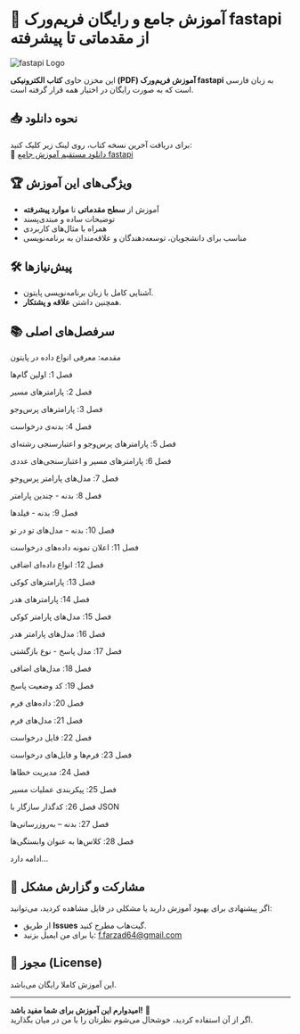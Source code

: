 # 🐍 آموزش جامع و رایگان فریم‌ورک fastapi از مقدماتی تا پیشرفته  

![fastapi Logo](https://fastapi.tiangolo.com/img/logo-margin/logo-teal.png)

این مخزن حاوی **کتاب الکترونیکی (PDF) آموزش فریم‌ورک fastapi** به زبان فارسی است که به صورت رایگان در اختیار همه قرار گرفته است.  

## 📥 نحوه دانلود  
برای دریافت آخرین نسخه کتاب، روی لینک زیر کلیک کنید:  
🔗 [دانلود مستقیم آموزش جامع fastapi](https://github.com/farzadfathi85/fastapi_tutorial/raw/main/Fastapi.pdf)  

## 🏆 ویژگی‌های این آموزش  
- آموزش از **سطح مقدماتی** تا **موارد پیشرفته**  
- توضیحات ساده و مبتدی‌پسند  
- همراه با مثال‌های کاربردی  
- مناسب برای دانشجویان، توسعه‌دهندگان و علاقه‌مندان به برنامه‌نویسی  

## 🛠 پیش‌نیازها  
- آشنایی کامل با زبان برنامه‌نویسی پایتون.  
- همچنین داشتن **علاقه و پشتکار**.  

## 📚 سرفصل‌های اصلی  
مقدمه: معرفی انواع داده در پایتون

فصل 1: اولین گام‌ها

فصل 2: پارامترهای مسیر

فصل 3: پارامترهای ‌پرس‌وجو

فصل 4: بدنه‌ی درخواست

فصل 5: پارامترهای ‌پرس‌وجو و اعتبارسنجی رشته‌ای

فصل 6: پارامترهای مسیر و اعتبارسنجی‌های عددی

فصل 7: مدل‌های پارامتر پرس‌وجو

فصل 8: بدنه - چندین پارامتر

فصل 9: بدنه - فیلدها

فصل 10: بدنه - مدل‌های تو در تو

فصل 11: اعلان نمونه داده‌های درخواست

فصل 12: انواع داده‌ای اضافی

فصل 13: پارامترهای کوکی

فصل 14: پارامترهای هدر

فصل 15: مدل‌های پارامتر کوکی

فصل 16: مدل‌های پارامتر هدر

فصل 17: مدل پاسخ - نوع بازگشتی

فصل 18: مدل‌های اضافی

فصل 19: کد وضعیت پاسخ

فصل 20: داده‌های فرم

فصل 21: مدل‌های فرم

فصل 22: فایل درخواست

فصل 23: فرم‌ها و فایل‌های درخواست

فصل 24: مدیریت خطاها

فصل 25: پیکربندی عملیات مسیر

فصل 26: کدگذار سازگار با JSON

فصل 27: بدنه – به‌روزرسانی‌ها

فصل 28: کلاس‌ها به عنوان وابستگی‌ها

ادامه دارد...
 

## 🤝 مشارکت و گزارش مشکل  
اگر پیشنهادی برای بهبود آموزش دارید یا مشکلی در فایل مشاهده کردید، می‌توانید:  
- از طریق **Issues** گیت‌هاب مطرح کنید.  
- یا برای من ایمیل بزنید: f.farzad64@gmail.com  

## 📜 مجوز (License)  
این آموزش کاملا رایگان می‌باشد.

---

**امیدوارم این آموزش برای شما مفید باشد!** 🌟  
اگر از آن استفاده کردید، خوشحال می‌شوم نظرتان را با من در میان بگذارید.  
